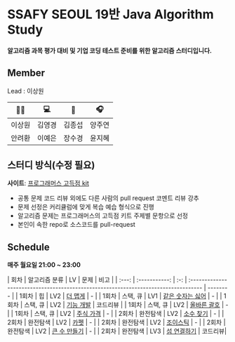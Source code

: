 # SSAFY SEOUL 19반 Java Algorithm Study

#### 알고리즘 과목 평가 대비 및 기업 코딩 테스트 준비를 위한 알고리즘 스터디입니다.

## Member

Lead : 이상원

|   🤸‍♂️   |   💻   |   📖   |   🎧   |
| :----: | :----: | :----: | :----: |
| 이상원 | 김영경 | 김종섭 | 양주연 |
| 안려환 | 이예은 | 장수경 | 윤지혜 |

## 스터디 방식(수정 필요)

**사이트**: [프로그래머스 고득점 kit](https://school.programmers.co.kr/learn/challenges?tab=algorithm_practice_kit)

- 공통 문제 코드 리뷰 외에도 다른 사람의 pull request 코멘트 리뷰 강추
- 문제 선정은 커리큘럼에 맞게 복습 예습 형식으로 진행
- 알고리즘 문제는 프로그래머스의 고득점 키트 주제별 문항으로 선정
- 본인이 속한 repo로 소스코드를 pull-request

## Schedule

<b>매주 월요일 21:00 ~ 23:00</b>

| 회차 | 알고리즘 분류 | LV | 문제 | 비고 |
| :---: | :-----------: | :-: | :---------------------------------------------------------------------------------- |
-------- |
| 1회차 | 힙 | LV2 | [더 맵게](https://school.programmers.co.kr/learn/courses/30/lessons/42626)          | - |
| 1회차 | 스택, 큐 | LV1 | [같은 숫자는 싫어](https://school.programmers.co.kr/learn/courses/30/lessons/12906) | - |
| 1회차 | 스택, 큐 | LV2 | [기능 개발](https://school.programmers.co.kr/learn/courses/30/lessons/42586)        | 코드리뷰 |
| 1회차 | 스택, 큐 | LV2 | [올바른 괄호](https://school.programmers.co.kr/learn/courses/30/lessons/12909)      | - |
| 1회차 | 스택, 큐 | LV2 | [주식 가격](https://school.programmers.co.kr/learn/courses/30/lessons/42584)        | - |
| 2회차 | 완전탐색 | LV2 | [소수 찾기](https://school.programmers.co.kr/learn/courses/30/lessons/42839) | - |
| 2회차 | 완전탐색 | LV2 | [카펫](https://school.programmers.co.kr/learn/courses/30/lessons/42842) | - |
| 2회차 | 완전탐색 | LV2 | [조이스틱](https://school.programmers.co.kr/learn/courses/30/lessons/42860) | - |
| 2회차 | 완전탐색 | LV2 | [큰 수 만들기](https://school.programmers.co.kr/learn/courses/30/lessons/42883) | - |
| 2회차 | 완전탐색 | LV3 | [섬 연결하기](https://school.programmers.co.kr/learn/courses/30/lessons/42861) | 코드리뷰|
